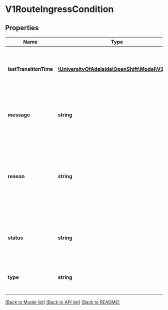 # V1RouteIngressCondition

## Properties
Name | Type | Description | Notes
------------ | ------------- | ------------- | -------------
**lastTransitionTime** | [**\UniversityOfAdelaide\OpenShift\Model\V1Time**](V1Time.md) | RFC 3339 date and time when this condition last transitioned | [optional] 
**message** | **string** | Human readable message indicating details about last transition. | [optional] 
**reason** | **string** | (brief) reason for the condition&#39;s last transition, and is usually a machine and human readable constant | [optional] 
**status** | **string** | Status is the status of the condition. Can be True, False, Unknown. | 
**type** | **string** | Type is the type of the condition. Currently only Ready. | 

[[Back to Model list]](../README.md#documentation-for-models) [[Back to API list]](../README.md#documentation-for-api-endpoints) [[Back to README]](../README.md)


